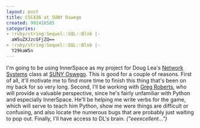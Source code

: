 ```yaml
---
layout: post
title: CSC436 at SUNY Oswego
created: 991416585
categories:
- !ruby/string:Sequel::SQL::Blob |-
  aW5uZXJzcGFjZQ==
- !ruby/string:Sequel::SQL::Blob |-
  Y29kaW5n
---
```

I'm going to be using InnerSpace as my project for Doug Lea's <A HREF="http://gee.cs.oswego.edu/dl/csc436/">Network Systems</A> class at <A HREF="http://www.oswego.edu">SUNY Oswego</A>. This is good for a couple of reasons. First of all, it'll motivate me to find more time to finish this thing that's been on my back for so very long. Second, I'll be working with <A HREF="mailto:groberts_NO_@_SPAM_oswego.edu">Greg Roberts</A>, who will provide a valuable perspective, since he's fairly unfamiliar with Python and especially InnerSpace. He'll be helping me write verbs for the game, which will serve to teach him Python, show me were things are difficult or confusing, and also locate the numerous bugs that are probably just waiting to pop out. Finally, I'll have access to DL's brain. <i>("eeexcellent...")</i>
